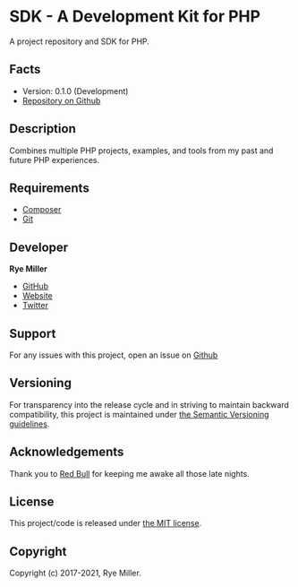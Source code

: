 SDK - A Development Kit for PHP
===============================

A project repository and SDK for PHP.


Facts
-----

 * Version: 0.1.0 (Development)
 * [Repository on Github](https://github.com/iods/php-sdk)
 

Description
-----------

Combines multiple PHP projects, examples, and tools from my past and future PHP experiences.


Requirements
------------

 * [Composer](http://getcomposer.org)
 * [Git](http://git-scm.com)


Developer
---------

**Rye Miller**

 * [GitHub](http://github.com/iods/)
 * [Website](http://ryemiller.io)
 * [Twitter](https://twitter.com/ryemiller)


Support
-------

For any issues with this project, open an issue on [Github](https://github.com/iods/php-sdk)


Versioning
----------

For transparency into the release cycle and in striving to maintain backward compatibility, this project is
maintained under [the Semantic Versioning guidelines](http://semver.org/).
 

Acknowledgements
----------------

Thank you to [Red Bull](http://www.redbull.com) for keeping me awake all those late nights.


License
-------

This project/code is released under [the MIT license](https://github.com/iods/php-sdk/LICENSE).


Copyright
---------

Copyright (c) 2017-2021, Rye Miller.
